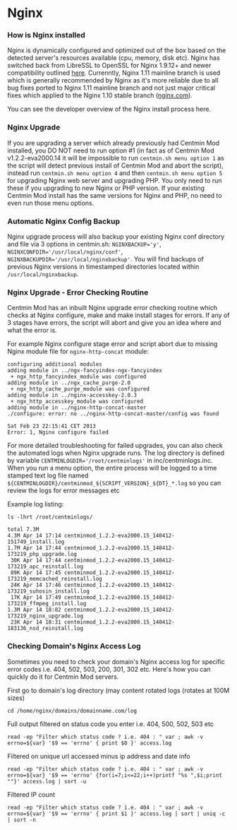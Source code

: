 # Nginx


### How is Nginx installed

Nginx is dynamically configured and optimized out of the box based on the detected server's resources available (cpu, memory, disk etc). Nginx has switched back from LibreSSL to OpenSSL for Nginx 1.9.12+ and newer compatibility outlined [here](https://community.centminmod.com/posts/27262/). Currenntly, Nginx 1.11 mainline branch is used which is generally recommended by Nginx as it's more reliable due to all bug fixes ported to Nginx 1.11 mainline branch and not just major critical fixes which applied to the Nginx 1.10 stable branch ([nginx.com](https://www.nginx.com/blog/nginx-1-10-1-11-released/)).

You can see the developer overview of the Nginx install process here.


### Nginx Upgrade

If you are upgrading a server which already previously had Centmin Mod installed, you DO NOT need to run option #1 (in fact as of Centmin Mod v1.2.2-eva2000.14 it will be impossible to run `centmin.sh menu option 1` as the script will detect previous install of Centmin Mod and abort the script), instead run `centmin.sh menu option 4` and then `centmin.sh menu option 5` for upgrading Nginx web server and upgrading PHP. You only need to run these if you upgrading to new Nginx or PHP version. If your existing Centmin Mod install has the same versions for Nginx and PHP, no need to even run those menu options.


### Automatic Nginx Config Backup

Nginx upgrade process will also backup your existing Nginx conf directory and file via 3 options in centmin.sh: `NGINXBACKUP='y'`, `NGINXCONFDIR='/usr/local/nginx/conf'`, `NGINXBACKUPDIR='/usr/local/nginxbackup'`. You will find backups of previous Nginx versions in timestamped directories located within `/usr/local/nginxbackup`.


### Nginx Upgrade - Error Checking Routine

Centmin Mod has an inbuilt Nginx upgrade error checking routine which checks at Nginx configure, make and make install stages for errors. If any of 3 stages have errors, the script will abort and give you an idea where and what the error is.

For example Nginx configure stage error and script abort due to missing Nginx module file for `nginx-http-concat` module:

```
configuring additional modules
adding module in ../ngx-fancyindex-ngx-fancyindex
 + ngx_http_fancyindex_module was configured
adding module in ../ngx_cache_purge-2.0
 + ngx_http_cache_purge_module was configured
adding module in ../nginx-accesskey-2.0.3
 + ngx_http_accesskey_module was configured
adding module in ../nginx-http-concat-master
./configure: error: no ../nginx-http-concat-master/config was found

Sat Feb 23 22:15:41 CET 2013
Error: 1, Nginx configure failed
```

For more detailed troubleshooting for failed upgrades, you can also check the automated logs when Nginx upgrade runs. The log directory is defined by variable `CENTMINLOGDIR='/root/centminlogs'` in inc/centminlogs.inc. When you run a menu option, the entire process will be logged to a time stamped text log file named `${CENTMINLOGDIR}/centminmod_${SCRIPT_VERSION}_${DT}_*.log` so you can review the logs for error messages etc

Example log listing:

```
ls -lhrt /root/centminlogs/

total 7.3M
4.3M Apr 14 17:14 centminmod_1.2.2-eva2000.15_140412-151749_install.log
1.7M Apr 14 17:44 centminmod_1.2.2-eva2000.15_140412-173219_php_upgrade.log
 30K Apr 14 17:44 centminmod_1.2.2-eva2000.15_140412-173219_apc_reinstall.log
 89K Apr 14 17:45 centminmod_1.2.2-eva2000.15_140412-173219_memcached_reinstall.log
 24K Apr 14 17:46 centminmod_1.2.2-eva2000.15_140412-173219_suhosin_install.log
 17K Apr 14 17:49 centminmod_1.2.2-eva2000.15_140412-173219_ffmpeg_install.log
1.3M Apr 14 18:02 centminmod_1.2.2-eva2000.15_140412-173219_nginx_upgrade.log
 23K Apr 14 18:31 centminmod_1.2.2-eva2000.15_140412-183136_nsd_reinstall.log
 ```


### Checking Domain's Nginx Access Log

Sometimes you need to check your domain's Nginx access log for specific error codes i.e. 404, 502, 503, 200, 301, 302 etc. Here's how you can quickly do it for Centmin Mod servers.

First go to domain's log directory (may content rotated logs (rotates at 100M sizes)

```cd /home/nginx/domains/domainname.com/log```
  
Full output filtered on status code you enter i.e. 404, 500, 502, 503 etc

```read -ep "Filter which status code ? i.e. 404 : " var ; awk -v errno=${var} '$9 == 'errno' { print $0 }' access.log```

Filtered on unique url accessed minus ip address and date info

```read -ep "Filter which status code ? i.e. 404 : " var ; awk -v errno=${var} '$9 == 'errno' {for(i=7;i<=22;i++)printf "%s ",$i;print ""}' access.log | sort -u```

Filtered IP count

```read -ep "Filter which status code ? i.e. 404 : " var ; awk -v errno=${var} '$9 == 'errno' { print $1 }' access.log | sort | uniq -c | sort -n```